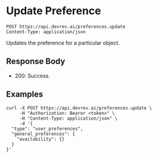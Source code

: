 # Update Preference

```http
POST https://api.devrev.ai/preferences.update
Content-Type: application/json
```

Updates the preference for a particular object.



## Response Body

- 200: Success.

## Examples

```shell
curl -X POST https://api.devrev.ai/preferences.update \
     -H "Authorization: Bearer <token>" \
     -H "Content-Type: application/json" \
     -d '{
  "type": "user_preferences",
  "general_preferences": {
    "availability": {}
  }
}'
```